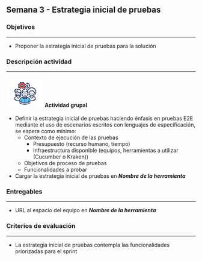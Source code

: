 
## Semana 3 - Estrategia inicial de pruebas

### Objetivos

---
* Proponer la estrategia inicial de pruebas para la solución


### Descripción actividad

---
#### ![](./../../assets/images/grupo.png) Actividad grupal

* Definir la estrategia inicial de pruebas haciendo énfasis en pruebas E2E mediante el uso de escenarios escritos con lenguajes de especificación, se espera como mínimo:
  * Contexto de ejecución de las pruebas
    * Presupuesto (recurso humano, tiempo)
    * Infraestructura disponible (equipos, herramientas a utilizar (Cucumber o Kraken))
  * Objetivos de proceso de pruebas
  * Funcionalidades a probar
* Cargar la estrategia inicial de pruebas en **_Nombre de la herramienta_**


### Entregables 

---
* URL al espacio del equipo en **_Nombre de la herramienta_**

### Criterios de evaluación
---

* La estrategia inicial de pruebas contempla las funcionalidades priorizadas para el sprint
